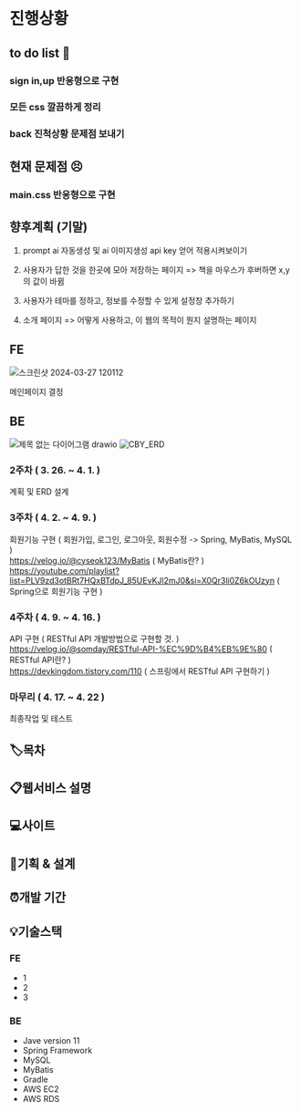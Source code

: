 # 진행상황

## to do list 👀
### sign in,up 반응형으로 구현
### 모든 css 깔끔하게 정리
### back 진척상황 문제점 보내기

## 현재 문제점 😣
### main.css 반응형으로 구현
### 

## 향후계획 (기말)
1. prompt ai 자동생성 및 ai 이미지생성 api key 얻어 적용시켜보이기

2. 사용자가 답한 것을 한곳에 모아 저장하는 페이지 => 책을 마우스가 후버하면 x,y의 값이 바뀜

3. 사용자가 테마를 정하고, 정보를 수정할 수 있게 설정창 추가하기

4. 소개 페이지 => 어떻게 사용하고, 이 웹의 목적이 뭔지 설명하는 페이지

## FE
![스크린샷 2024-03-27 120112](https://github.com/JungWooHwang1/3-1_Web_Project/assets/131197860/b5404686-3402-40a9-bccb-30ae95eab86d)

메인페이지 결정

## BE
![제목 없는 다이어그램 drawio](https://github.com/JungWooHwang1/3-1_Web_Project/assets/153082512/9158bb62-f3e9-4881-9797-177bc5c214bd)
![CBY_ERD](https://github.com/devshylee/3-1_Web_Project/assets/69080831/2b40f114-3705-4c18-83da-9e9c55224746)

### 2주차 ( 3. 26. ~ 4. 1. )
계획 및 ERD 설계

### 3주차 ( 4. 2. ~ 4. 9. )
회원기능 구현 ( 회원가입, 로그인, 로그아웃, 회원수정 -> Spring, MyBatis, MySQL )  
https://velog.io/@cyseok123/MyBatis ( MyBatis란? )  
https://youtube.com/playlist?list=PLV9zd3otBRt7HQxBTdpJ_85UEvKJl2mJ0&si=X0Qr3li0Z6kOUzyn ( Spring으로 회원기능 구현 )

### 4주차 ( 4. 9. ~ 4. 16. )
API 구현 ( RESTful API 개발방법으로 구현할 것. )  
https://velog.io/@somday/RESTful-API-%EC%9D%B4%EB%9E%80 ( RESTful API란? )  
https://devkingdom.tistory.com/110 ( 스프링에서 RESTful API 구현하기 )


### 마무리 ( 4. 17. ~ 4. 22 )
최종작업 및 테스트

## 🏷목차


## 📋웹서비스 설명


## 💻사이트


## 📜기획 & 설계


## ⏰개발 기간


## 💡기술스택
### FE
  - 1
  - 2
  - 3
### BE
  - Jave version 11
  - Spring Framework
  - MySQL
  - MyBatis
  - Gradle
  - AWS EC2
  - AWS RDS
